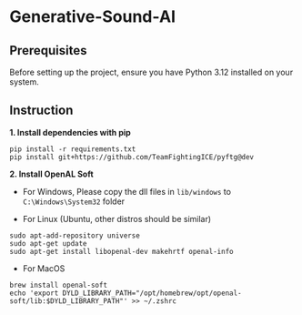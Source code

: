 # Generative-Sound-AI

## Prerequisites

Before setting up the project, ensure you have Python 3.12 installed on your system.

## Instruction

__1. Install dependencies with pip__
```
pip install -r requirements.txt
pip install git+https://github.com/TeamFightingICE/pyftg@dev
```

__2. Install OpenAL Soft__

- For Windows, Please copy the dll files in `lib/windows` to `C:\Windows\System32` folder

- For Linux (Ubuntu, other distros should be similar)
```
sudo apt-add-repository universe
sudo apt-get update
sudo apt-get install libopenal-dev makehrtf openal-info
```

- For MacOS
```
brew install openal-soft
echo 'export DYLD_LIBRARY_PATH="/opt/homebrew/opt/openal-soft/lib:$DYLD_LIBRARY_PATH"' >> ~/.zshrc
```
